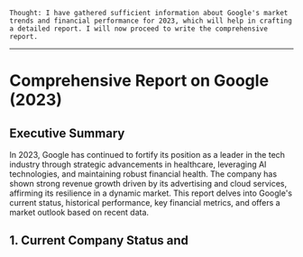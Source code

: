 ```
Thought: I have gathered sufficient information about Google's market trends and financial performance for 2023, which will help in crafting a detailed report. I will now proceed to write the comprehensive report.
```

---

# Comprehensive Report on Google (2023)

## Executive Summary

In 2023, Google has continued to fortify its position as a leader in the tech industry through strategic advancements in healthcare, leveraging AI technologies, and maintaining robust financial health. The company has shown strong revenue growth driven by its advertising and cloud services, affirming its resilience in a dynamic market. This report delves into Google's current status, historical performance, key financial metrics, and offers a market outlook based on recent data.

## 1. Current Company Status and